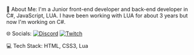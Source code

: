 💫 About Me:
I'm a Junior front-end developer and back-end developer in C#, JavaScript, LUA. I have been working with LUA for about 3 years but now I'm working on C#.

🌐 Socials:
[![Discord](https://img.shields.io/badge/Discord-%237289DA.svg?logo=discord&logoColor=white)](https://discord.gg/https://discord.gg/hfKsx3DC2S) [![Twitch](https://img.shields.io/badge/Twitch-%239146FF.svg?logo=Twitch&logoColor=white)](https://twitch.tv/jozinblaze)

💻 Tech Stack:
HTML, CSS3, Lua
